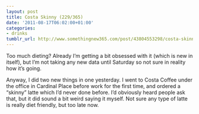 ```yaml
---
layout: post
title: Costa Skinny (229/365)
date: '2011-08-17T06:02:00+01:00'
categories:
- drinks
tumblr_url: http://www.somethingnew365.com/post/43804553298/costa-skinny-229365
---
```

Too much dieting? Already I’m getting a bit obsessed with it (which is new in itself), but I’m not taking any new data until Saturday so not sure in reality how it’s going.

Anyway, I did two new things in one yesterday. I went to Costa Coffee under the office in Cardinal Place before work for the first time, and ordered a “skinny” latte which I’d never done before. I’d obviously heard people ask that, but it did sound a bit weird saying it myself. Not sure any type of latte is really diet friendly, but too late now.
